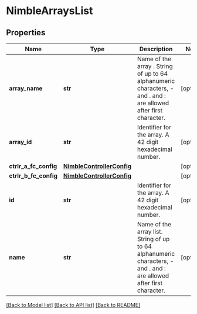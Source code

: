 # NimbleArraysList

## Properties
Name | Type | Description | Notes
------------ | ------------- | ------------- | -------------
**array_name** | **str** | Name of the  array . String of up to 64 alphanumeric characters, - and . and : are allowed after first character. | [optional] 
**array_id** | **str** | Identifier for the array. A 42 digit hexadecimal number. | [optional] 
**ctrlr_a_fc_config** | [**NimbleControllerConfig**](NimbleControllerConfig.md) |  | [optional] 
**ctrlr_b_fc_config** | [**NimbleControllerConfig**](NimbleControllerConfig.md) |  | [optional] 
**id** | **str** | Identifier for the array. A 42 digit hexadecimal number. | [optional] 
**name** | **str** | Name of the  array list. String of up to 64 alphanumeric characters, - and . and : are allowed after first character. | [optional] 

[[Back to Model list]](../README.md#documentation-for-models) [[Back to API list]](../README.md#documentation-for-api-endpoints) [[Back to README]](../README.md)


